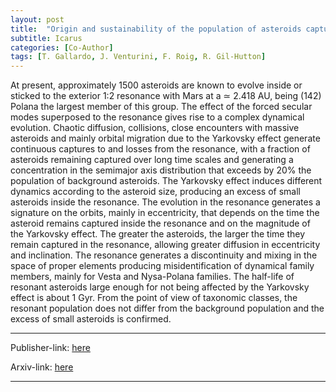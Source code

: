 ```yaml
---
layout: post
title:  "Origin and sustainability of the population of asteroids captured in the exterior resonance 1:2 with Mars"
subtitle: Icarus
categories: [Co-Author]
tags: [T. Gallardo, J. Venturini, F. Roig, R. Gil-Hutton]
---
```


At present, approximately 1500 asteroids are known to evolve inside or sticked to the exterior 1:2 resonance with Mars at a ≃ 2.418 AU, being (142) Polana the largest member of this group. The effect of the forced secular modes superposed to the resonance gives rise to a complex dynamical evolution. Chaotic diffusion, collisions, close encounters with massive asteroids and mainly orbital migration due to the Yarkovsky effect generate continuous captures to and losses from the resonance, with a fraction of asteroids remaining captured over long time scales and generating a concentration in the semimajor axis distribution that exceeds by 20% the population of background asteroids. The Yarkovsky effect induces different dynamics according to the asteroid size, producing an excess of small asteroids inside the resonance. The evolution in the resonance generates a signature on the orbits, mainly in eccentricity, that depends on the time the asteroid remains captured inside the resonance and on the magnitude of the Yarkovsky effect. The greater the asteroids, the larger the time they remain captured in the resonance, allowing greater diffusion in eccentricity and inclination. The resonance generates a discontinuity and mixing in the space of proper elements producing misidentification of dynamical family members, mainly for Vesta and Nysa-Polana families. The half-life of resonant asteroids large enough for not being affected by the Yarkovsky effect is about 1 Gyr. From the point of view of taxonomic classes, the resonant population does not differ from the background population and the excess of small asteroids is confirmed.

---

Publisher-link: [here](https://www.sciencedirect.com/science/article/pii/S0019103511002028?via%3Dihub)

Arxiv-link: [here](https://arxiv.org/abs/1105.5108)

---
